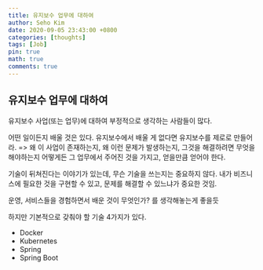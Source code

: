 ```yaml
---
title: 유지보수 업무에 대하여
author: Seho Kim
date: 2020-09-05 23:43:00 +0800
categories: [thoughts]
tags: [Job]
pin: true
math: true
comments: true
---
```


## **유지보수 업무에 대하여**

유지보수 사업(또는 업무)에 대하여 부정적으로 생각하는 사람들이 많다.

어떤 일이든지 배울 것은 있다.
유지보수에서 배울 게 없다면 유지보수를 제로로 만들어라.
=> 왜 이 사업이 존재하는지, 왜 이런 문제가 발생하는지, 그것을 해결하려면 무엇을 해야하는지
어떻게든 그 업무에서 주어진 것을 가지고, 얻을만큼 얻어야 한다.

기술이 뒤쳐진다는 이야기가 있는데, 무슨 기술을 쓰는지는 중요하지 않다.
내가 비즈니스에 필요한 것을 구현할 수 있고, 문제를 해결할 수 있느냐가 중요한 것임.

운영, 서비스들을 경험하면서 배운 것이 무엇인가? 를 생각해놓는게 좋을듯

하지만 기본적으로 갖춰야 할 기술 4가지가 있다.
* Docker
* Kubernetes
* Spring
* Spring Boot